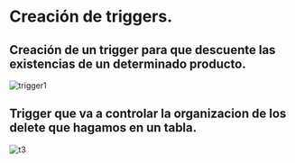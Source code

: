 # Creación de triggers.

## Creación de un trigger para que descuente las existencias de un determinado producto.
![trigger1](https://user-images.githubusercontent.com/72084639/135064324-ae15ef7f-2309-4cd3-a727-9af7658334c9.PNG)


## Trigger que va a controlar la organizacion de los delete que hagamos en un tabla.
![t3](https://user-images.githubusercontent.com/72084639/135064591-875852ec-587e-4e5f-85bb-4fb16d2c4cb7.PNG)

